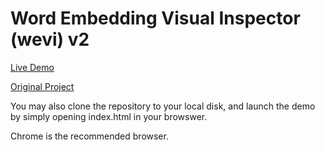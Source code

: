 # Word Embedding Visual Inspector (wevi) v2

[Live Demo](http://joshluck.github.io/wevi-ongoing/)

[Original Project](http://ronxin.github.io/wevi/)

You may also clone the repository to your local disk, and launch the demo by simply opening index.html in your browswer.

Chrome is the recommended browser.
